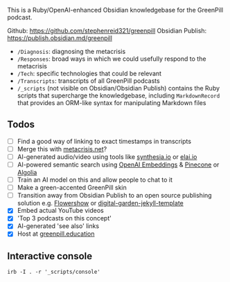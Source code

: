 This is a Ruby/OpenAI-enhanced Obsidian knowledgebase for the GreenPill podcast.

Github: https://github.com/stephenreid321/greenpill
Obsidian Publish: https://publish.obsidian.md/greenpill

* `/Diagnosis`: diagnosing the metacrisis
* `/Responses`: broad ways in which we could usefully respond to the metacrisis
* `/Tech`: specific technologies that could be relevant
* `/Transcripts`: transcripts of all GreenPill podcasts
* `/_scripts` (not visible on Obsidian/Obsidian Publish) contains the Ruby scripts that supercharge the knowledgebase, including `MarkdownRecord` that provides an ORM-like syntax for manipulating Markdown files

## Todos
- [ ] Find a good way of linking to exact timestamps in transcripts
- [ ] Merge this with [metacrisis.net](https://metacrisis.net)?
- [ ] AI-generated audio/video using tools like [synthesia.io](https://www.synthesia.io/) or [elai.io](https://elai.io) 
- [ ] AI-powered semantic search using [OpenAI Embeddings](https://beta.openai.com/docs/guides/embeddings) & [Pinecone](https://cobusgreyling.medium.com/using-pinecone-for-question-answering-with-similarity-search-85ec8a636da2) or [Algolia](https://www.algolia.com/)
- [ ] Train an AI model on this and allow people to chat to it
- [ ] Make a green-accented GreenPill skin
- [ ] Transition away from Obsidian Publish to an open source publishing solution e.g. [Flowershow](https://flowershow.app/) or [digital-garden-jekyll-template](https://github.com/maximevaillancourt/digital-garden-jekyll-template)
- [x] Embed actual YouTube videos
- [x] 'Top 3 podcasts on this concept'
- [x] AI-generated 'see also' links
- [x] Host at [greenpill.education](https://greenpill.education)

## Interactive console
`irb -I . -r '_scripts/console'`
